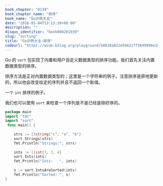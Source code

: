 ```yaml
---
book_chapter: "0139"
book_chapter_name: "排序"
book_name: "Go示例大全"
date: "2016-03-04T13:13:28+08:00"
description: ""
disqus_identifier: "book000201039"
slug: "sorting"
title: "Go示例大全-排序"
codeurl: "https://wide.b3log.org/playground/b8638a022e56631ff3649996e181bf0b.go"
---
```

 
Go 的 `sort` 包实现了内置和用户自定义数据类型的排序功能。我们首先关注内置数据类型的排序。







排序方法是正对内置数据类型的；这里是一个字符串的例子。注意排序是原地更新的，所以他会改变给定的序列并且不返回一个新值。

一个 `int` 排序的例子。

我们也可以使用 `sort` 来检查一个序列是不是已经是排好序的。
 

```Go
package main  
import "fmt"
import "sort"  
 func main() {  
 
    strs := []string{"c", "a", "b"}
    sort.Strings(strs)
    fmt.Println("Strings:", strs)  
 
    ints := []int{7, 2, 4}
    sort.Ints(ints)
    fmt.Println("Ints:   ", ints)  
 
    s := sort.IntsAreSorted(ints)
    fmt.Println("Sorted: ", s)
}  
```
